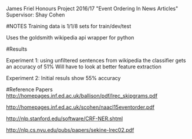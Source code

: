 James Friel
Honours Project 2016/17
"Event Ordering In News Articles"
Supervisor: Shay Cohen


#NOTES
Training data is 1/1/8 sets for train/dev/test

Uses the goldsmith wikipedia api wrapper for python


#Results

Experiment 1:
using unfiltered sentences from wikipedia the classifier gets an accuracy of 51%
Will have to look at better feature extraction


Experiment 2:
Initial resuls show 55% accuracy

#Reference Papers
http://homepages.inf.ed.ac.uk/ballison/pdf/lrec_skipgrams.pdf

http://homepages.inf.ed.ac.uk/scohen/naacl15eventorder.pdf

http://nlp.stanford.edu/software/CRF-NER.shtml

http://nlp.cs.nyu.edu/pubs/papers/sekine-lrec02.pdf
